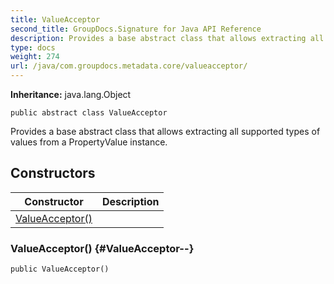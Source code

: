 ```yaml
---
title: ValueAcceptor
second_title: GroupDocs.Signature for Java API Reference
description: Provides a base abstract class that allows extracting all supported types of values from a PropertyValue instance.
type: docs
weight: 274
url: /java/com.groupdocs.metadata.core/valueacceptor/
---
```

**Inheritance:**
java.lang.Object
```
public abstract class ValueAcceptor
```

Provides a base abstract class that allows extracting all supported types of values from a  PropertyValue  instance.
## Constructors

| Constructor | Description |
| --- | --- |
| [ValueAcceptor()](#ValueAcceptor--) |  |
### ValueAcceptor() {#ValueAcceptor--}
```
public ValueAcceptor()
```


